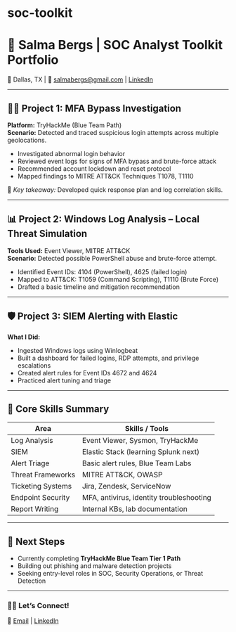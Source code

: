 # soc-toolkit
# 🔐 Salma Bergs | SOC Analyst Toolkit Portfolio

📍 Dallas, TX | 📧 salmabergs@gmail.com | [LinkedIn](https://www.linkedin.com/in/salma-b-487b54199)

---

## 👩‍💻 Project 1: MFA Bypass Investigation

**Platform:** TryHackMe (Blue Team Path)  
**Scenario:** Detected and traced suspicious login attempts across multiple geolocations.

- Investigated abnormal login behavior  
- Reviewed event logs for signs of MFA bypass and brute-force attack  
- Recommended account lockdown and reset protocol  
- Mapped findings to MITRE ATT&CK Techniques T1078, T1110

📝 _Key takeaway:_ Developed quick response plan and log correlation skills.

---

## 📊 Project 2: Windows Log Analysis – Local Threat Simulation

**Tools Used:** Event Viewer, MITRE ATT&CK  
**Scenario:** Detected possible PowerShell abuse and brute-force attempt.

- Identified Event IDs: 4104 (PowerShell), 4625 (failed login)  
- Mapped to ATT&CK: T1059 (Command Scripting), T1110 (Brute Force)  
- Drafted a basic timeline and mitigation recommendation

---

## 🛡️ Project 3: SIEM Alerting with Elastic

**What I Did:**

- Ingested Windows logs using Winlogbeat  
- Built a dashboard for failed logins, RDP attempts, and privilege escalations  
- Created alert rules for Event IDs 4672 and 4624  
- Practiced alert tuning and triage

---

## 🧰 Core Skills Summary

| Area               | Skills / Tools |
|--------------------|----------------|
| Log Analysis       | Event Viewer, Sysmon, TryHackMe |
| SIEM               | Elastic Stack (learning Splunk next) |
| Alert Triage       | Basic alert rules, Blue Team Labs |
| Threat Frameworks  | MITRE ATT&CK, OWASP |
| Ticketing Systems  | Jira, Zendesk, ServiceNow |
| Endpoint Security  | MFA, antivirus, identity troubleshooting |
| Report Writing     | Internal KBs, lab documentation |

---

## 🎯 Next Steps

- Currently completing **TryHackMe Blue Team Tier 1 Path**  
- Building out phishing and malware detection projects  
- Seeking entry-level roles in SOC, Security Operations, or Threat Detection

---

### 🙋‍♀️ Let’s Connect!

💬 [Email](mailto:salmabergs@gmail.com) | [LinkedIn](https://www.linkedin.com/in/salma-b-487b54199)
